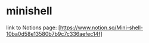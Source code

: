 # minishell

link to Notions page: [https://www.notion.so/Mini-shell-10ba0d58e13580b7b9c7c336aefec14f]

